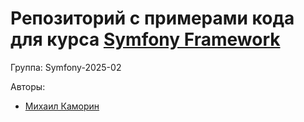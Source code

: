 # Репозиторий с примерами кода для курса [Symfony Framework](https://otus.ru/lessons/symfony/)

Группа: Symfony-2025-02

Авторы:
 - [Михаил Каморин](mailto:m.v.kamorin@gmail.com)
